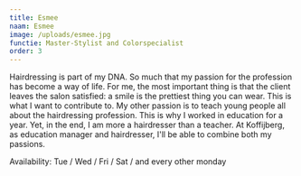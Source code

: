 ```yaml
---
title: Esmee
naam: Esmee
image: /uploads/esmee.jpg
functie: Master-Stylist and Colorspecialist
order: 3
---
```



Hairdressing is part of my DNA. So much that my passion for the profession has become a way of life. For me, the most important thing is that the client leaves the salon satisfied: a smile is the prettiest thing you can wear. This is what I want to contribute to. My other passion is to teach young people all about the hairdressing profession. This is why I worked in education for a year. Yet, in the end, I am more a hairdresser than a teacher. At Koffijberg, as education manager and hairdresser, I'll be able to combine both my passions.

Availability: Tue / Wed / Fri / Sat / and every other monday